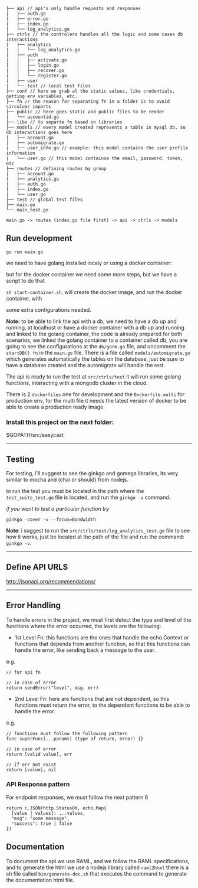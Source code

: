 ```
├── api // api's only handle requests and responses
|   ├── auth.go
|   ├── error.go
|   ├── index.go
|   └── log_analytics.go
├── ctrls // the controlers handles all the logic and some cases db interactions
|   ├── analytics
|   |   └── log_analytics.go
|   ├── auth
|   |   ├── activate.go
|   |   ├── login.go
|   |   ├── recover.go
|   |   └── register.go
|   ├── user
|   └── test // local test files
├── conf // here we grab al the static values, like credentials, getting env variables, etc.
├── fn // the reason for separating fn in a folder is to avoid circuluar imports
├── public // here goes static and public files to be render
|   └── accountid.go
├── libs // to separte fn based on libraries
├── models // every model created represents a table in mysql db, so db interactions goes here
|   ├── account.go
|   ├── automigrate.go
|   ├── user_info.go // example: this model contains the user profile information
|   └── user.go // this model containse the email, password, token, etc
├── routes // defining routes by group
|   ├── account.go
|   ├── analytics.go
|   ├── auth.go
|   ├── index.go
|   └── user.go
├── test // global test files
├── main.go
└── main_test.go
```
`main.go -> routes (index.go file first) -> api -> ctrls -> models`
## Run development

`go run main.go`

we need to have golang installed localy or using a docker container:

but for the docker container we need some more steps, but we have a script to do that

`sh start-container.sh`, will create the docker image, and run the docker container, with

some extra configurations needed.


**Note:** to be able to link the api with a db, we need to have a db up and running, at localhost or have a docker container with a db up and running and linked to the golang container, the code is already prepared for both scenarios, we linked the golang container to a container called db, you are going to see the configurations at the `db/gorm.go` file, and uncomment the `startDB() fn` in the `main.go` file. There is a file called `models/automigrate.go` which generates automatically the tables on the database, just be sure to have a database created and the automigrate will handle the rest.


The api is ready to run the test at `src/ctrls/test` it will run some golang functions, interacting with a mongodb cluster in the cloud.


There is 2 `dockerfiles` one for development and the `Dockerfile.multi` for production env, for the multi file it needs the latest version of docker to be able to create a production ready image.

### Install this project on the next folder:

$GOPATH/src/easycast

----------
## Testing

For testing, i'll suggest to see the ginkgo and gomega libraries, its very similar to mocha and (chai or should) from nodejs.

to run the test you must be located in the path where the `test_suite_test.go` file is located, and run the `ginkgo -v` command.

*if you want to test a particular function try*

```
ginkgo -cover -v --focus=Bandwidth
```

**Note**: i suggest to run the `src/ctrls/test/log_analytics_test.go` file to see how it works, just be located at the path of the file and run the command: `ginkgo -v`.

----------

## Define API URLS

http://jsonapi.org/recommendations/


----------

## Error Handling

To handle errors in the project, we must first detect the type and level of the functions where the error occurred, the levels are the following:

- 1st Level Fn: this functions are the ones that handle the echo.Context or functions that depends from another function, so that this functions can handle the error, like sending back a message to the user.

e.g.
```
// for api fn

// in case of error
return sendError("level", msg, err)
```


- 2nd Level Fn: here are functions that are not dependent, so this functions must return the error, to the dependent functions to be able to handle the error.

e.g.

```
// functions must follow the following pattern
func superFunc(...params) (type of return, error) {}

// in case of error
return [valid value], err

// if err not exist
return [value], nil
```

### API Response pattern

For endpoint responses, we must follow the next pattern
ß
```
return c.JSON(http.StatusOK, echo.Map{
  [value | values]: ...values,
  "msg": "some message",
  "success": true | false
})
```

## Documentation

To document the api we use RAML, and we follow the RAML specifications, and to generate
the html we use a nodejs library called `raml2html` there is a sh file called `bin/generate-doc.sh`
that executes the command to generate the documentation html file.
